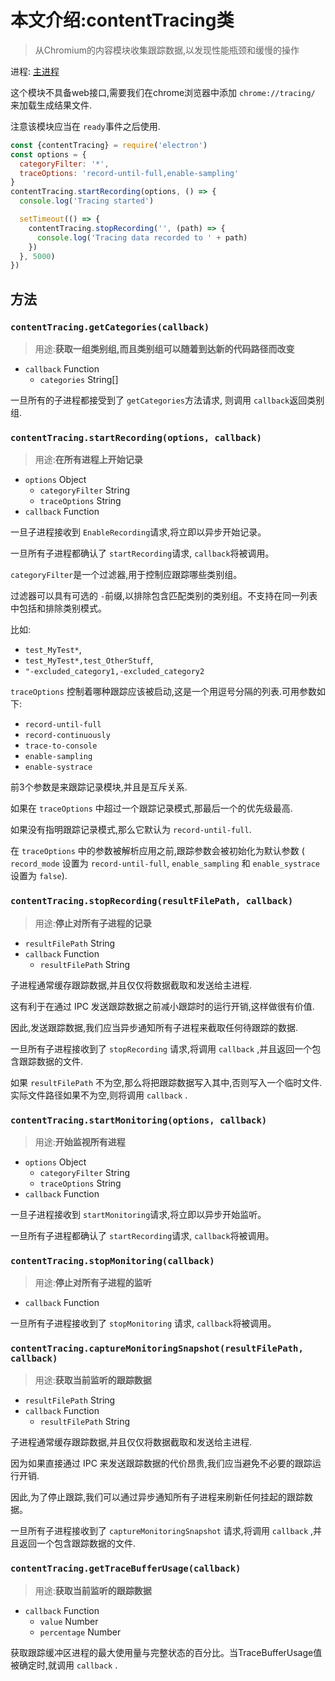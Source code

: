 # 本文介绍:contentTracing类
>从Chromium的内容模块收集跟踪数据,以发现性能瓶颈和缓慢的操作

进程: [主进程](../glossary.md#主进程)    

这个模块不具备web接口,需要我们在chrome浏览器中添加 `chrome://tracing/` 来加载生成结果文件.

注意该模块应当在 `ready`事件之后使用.

```JavaScript
const {contentTracing} = require('electron')
const options = {
  categoryFilter: '*',
  traceOptions: 'record-until-full,enable-sampling'
}
contentTracing.startRecording(options, () => {
  console.log('Tracing started')

  setTimeout(() => {
    contentTracing.stopRecording('', (path) => {
      console.log('Tracing data recorded to ' + path)
    })
  }, 5000)
})
```
## 方法

### `contentTracing.getCategories(callback)`
> 用途:**获取一组类别组,而且类别组可以随着到达新的代码路径而改变**

* `callback` Function
  * `categories` String[]

一旦所有的子进程都接受到了 `getCategories`方法请求,  则调用 `callback`返回类别组.

### `contentTracing.startRecording(options, callback)`
> 用途:**在所有进程上开始记录**

* `options` Object
  * `categoryFilter` String
  * `traceOptions` String
* `callback` Function

一旦子进程接收到 `EnableRecording`请求,将立即以异步开始记录。

一旦所有子进程都确认了 `startRecording`请求, `callback`将被调用。

 `categoryFilter`是一个过滤器,用于控制应跟踪哪些类别组。
 
 过滤器可以具有可选的 `-`前缀,以排除包含匹配类别的类别组。不支持在同一列表中包括和排除类别模式。

比如:
* `test_MyTest*`,
* `test_MyTest*,test_OtherStuff`,
* `"-excluded_category1,-excluded_category2`

`traceOptions` 控制着哪种跟踪应该被启动,这是一个用逗号分隔的列表.可用参数如下:

* `record-until-full`
* `record-continuously`
* `trace-to-console`
* `enable-sampling`
* `enable-systrace`

前3个参数是来跟踪记录模块,并且是互斥关系.

如果在 `traceOptions` 中超过一个跟踪记录模式,那最后一个的优先级最高.

如果没有指明跟踪记录模式,那么它默认为 `record-until-full`.

在 `traceOptions` 中的参数被解析应用之前,跟踪参数会被初始化为默认参数 ( `record_mode` 设置为 `record-until-full`, `enable_sampling` 和 `enable_systrace` 设置为 `false`).

### `contentTracing.stopRecording(resultFilePath, callback)`
> 用途:**停止对所有子进程的记录**

* `resultFilePath` String
* `callback` Function
  * `resultFilePath` String

子进程通常缓存跟踪数据,并且仅仅将数据截取和发送给主进程.

这有利于在通过 IPC 发送跟踪数据之前减小跟踪时的运行开销,这样做很有价值.

因此,发送跟踪数据,我们应当异步通知所有子进程来截取任何待跟踪的数据.

一旦所有子进程接收到了 `stopRecording` 请求,将调用 `callback` ,并且返回一个包含跟踪数据的文件.

如果 `resultFilePath` 不为空,那么将把跟踪数据写入其中,否则写入一个临时文件.实际文件路径如果不为空,则将调用 `callback` .

### `contentTracing.startMonitoring(options, callback)`
> 用途:**开始监视所有进程**

* `options` Object
  * `categoryFilter` String
  * `traceOptions` String
* `callback` Function

一旦子进程接收到 `startMonitoring`请求,将立即以异步开始监听。

一旦所有子进程都确认了 `startRecording`请求, `callback`将被调用。

### `contentTracing.stopMonitoring(callback)`
> 用途:**停止对所有子进程的监听**

* `callback` Function

一旦所有子进程接收到了 `stopMonitoring` 请求, `callback`将被调用。

### `contentTracing.captureMonitoringSnapshot(resultFilePath, callback)`
> 用途:**获取当前监听的跟踪数据**

* `resultFilePath` String
* `callback` Function
  * `resultFilePath` String

子进程通常缓存跟踪数据,并且仅仅将数据截取和发送给主进程.

因为如果直接通过 IPC 来发送跟踪数据的代价昂贵,我们应当避免不必要的跟踪运行开销.

因此,为了停止跟踪,我们可以通过异步通知所有子进程来刷新任何挂起的跟踪数据。

一旦所有子进程接收到了 `captureMonitoringSnapshot` 请求,将调用 `callback` ,并且返回一个包含跟踪数据的文件.

### `contentTracing.getTraceBufferUsage(callback)`
> 用途:**获取当前监听的跟踪数据**

* `callback` Function
  * `value` Number
  * `percentage` Number
  
获取跟踪缓冲区进程的最大使用量与完整状态的百分比。当TraceBufferUsage值被确定时,就调用 `callback` .
